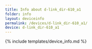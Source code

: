 ```yaml
---
title: Info about d-link_dir-610_a1
folder: info
layout: deviceinfo
permalink: /devices/d-link_dir-610_a1/
device: d-link_dir-610_a1
---
```

{% include templates/device_info.md %}
